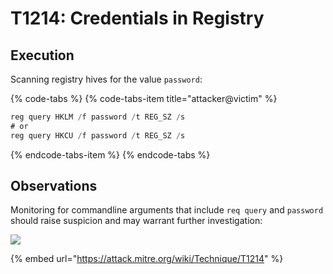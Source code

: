 # T1214: Credentials in Registry

## Execution

Scanning registry hives for the value `password`:

{% code-tabs %}
{% code-tabs-item title="attacker@victim" %}
```csharp
reg query HKLM /f password /t REG_SZ /s
# or
reg query HKCU /f password /t REG_SZ /s
```
{% endcode-tabs-item %}
{% endcode-tabs %}

## Observations

Monitoring for commandline arguments that include `req query` and `password` should raise suspicion and may warrant further investigation:

![](../.gitbook/assets/passwords-registry.png)

{% embed url="https://attack.mitre.org/wiki/Technique/T1214" %}

